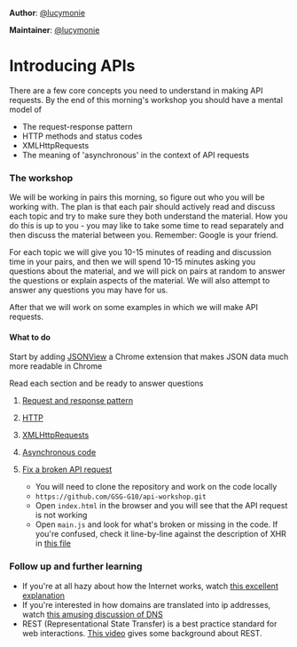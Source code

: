 **Author**: [@lucymonie](https://github.com/lucymonie)

**Maintainer**: [@lucymonie](https://github.com/lucymonie)

# Introducing APIs

There are a few core concepts you need to understand in making API requests. By the end of this morning's workshop you should have a mental model of

- The request-response pattern
- HTTP methods and status codes
- XMLHttpRequests
- The meaning of 'asynchronous' in the context of API requests

### The workshop

We will be working in pairs this morning, so figure out who you will be working with. The plan is that each pair should actively read and discuss each topic and try to make sure they both understand the material. How you do this is up to you - you may like to take some time to read separately and then discuss the material between you. Remember: Google is your friend.

For each topic we will give you 10-15 minutes of reading and discussion time in your pairs, and then we will spend 10-15 minutes asking you questions about the material, and we will pick on pairs at random to answer the questions or explain aspects of the material. We will also attempt to answer any questions you may have for us.

After that we will work on some examples in which we will make API requests.

#### What to do

Start by adding [JSONView](https://chrome.google.com/webstore/detail/jsonview/chklaanhfefbnpoihckbnefhakgolnmc) a Chrome extension that makes JSON data much more readable in Chrome

Read each section and be ready to answer questions

1. [Request and response pattern](./01-request-response.md)

2. [HTTP](./02-http.md)

3. [XMLHttpRequests](./03-xmlhttprequest.md)

4. [Asynchronous code](./04-asynchronous.md)

5. [Fix a broken API request](./api-example)
   - You will need to clone the repository and work on the code locally
   - `https://github.com/GSG-G10/api-workshop.git`
   - Open `index.html` in the browser and you will see that the API request is not working
   - Open `main.js` and look for what's broken or missing in the code. If you're confused, check it line-by-line against the description of XHR in [this file](./03-xmlhttprequest.md)

### Follow up and further learning

- If you're at all hazy about how the Internet works, watch [this excellent explanation](https://www.youtube.com/watch?v=7_LPdttKXPc)
- If you're interested in how domains are translated into ip addresses, watch [this amusing discussion of DNS](https://www.youtube.com/watch?v=72snZctFFtA)
- REST (Representational State Transfer) is a best practice standard for web interactions. [This video](https://www.youtube.com/watch?v=YCcAE2SCQ6k) gives some background about REST.
